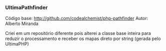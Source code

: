 ### UltimaPathfinder

Código base: http://github.com/codealchemist/php-pathfinder
Autor: Alberto Miranda

Criei em um repositório diferente pois alterei a classe base inteira para reduzir o processamento e receber os mapas direto por string (gerada pelo UltimaPHP)